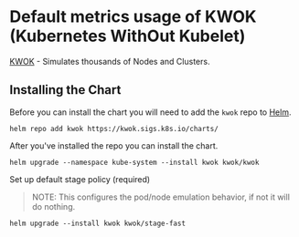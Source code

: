 # Default metrics usage of KWOK (Kubernetes WithOut Kubelet)

[KWOK](https://github.com/kubernetes-sigs/kwok/) - Simulates thousands of Nodes and Clusters.

## Installing the Chart

Before you can install the chart you will need to add the `kwok` repo to [Helm](https://helm.sh/).

```shell
helm repo add kwok https://kwok.sigs.k8s.io/charts/
```

After you've installed the repo you can install the chart.

```shell
helm upgrade --namespace kube-system --install kwok kwok/kwok
```

Set up default stage policy (required)
> NOTE: This configures the pod/node emulation behavior, if not it will do nothing.

```shell
helm upgrade --install kwok kwok/stage-fast
```
